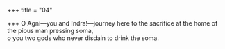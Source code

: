 +++
title = "04"

+++
O Agni—you and Indra!—journey here to the sacrifice at the home of  the pious man pressing soma,  
o you two gods who never disdain to drink the soma.  
